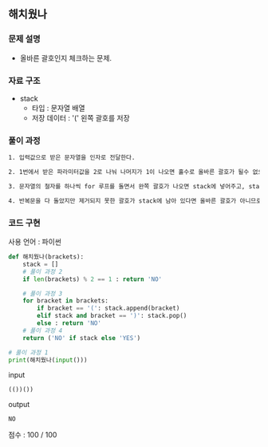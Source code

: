 ## 해치웠나

### 문제 설명

- 올바른 괄호인지 체크하는 문제.<br>

### 자료 구조

- stack<br>
  - 타입 : 문자열 배열
  - 저장 데이터 : '(' 왼쪽 괄호를 저장

### 풀이 과정

```txt
1. 입력값으로 받은 문자열을 인자로 전달한다.

2. 1번에서 받은 파라미터값을 2로 나눠 나머지가 1이 나오면 홀수로 올바른 괄호가 될수 없으므로 'NO'를 리턴한다.

3. 문자열의 철자를 하나씩 for 루프를 돌면서 완쪽 괄호가 나오면 stack에 넣어주고, stack이 비어있지 않고 오른쪽 괄호가 나온다면 stack에서 괄호를 하나빼준다. 만약 stack이 비어있는데 오른쪽 괄호가 나온다면 올바른 괄호가 아니므로 'NO'를 리턴한다.

4. 반복문을 다 돌았지만 제거되지 못한 괄호가 stack에 남아 있다면 올바른 괄호가 아니므로 'NO'를 리턴하고, stack이 비어있다면 'YES'를 리턴한다.
```

### 코드 구현

사용 언어 : 파이썬<br>

```py
def 해치웠나(brackets):
    stack = []
    # 풀이 과정 2
    if len(brackets) % 2 == 1 : return 'NO'

    # 풀이 과정 3
    for bracket in brackets:
        if bracket == '(': stack.append(bracket)
        elif stack and bracket == ')': stack.pop()
        else : return 'NO'
    # 풀이 과정 4
    return ('NO' if stack else 'YES')

# 풀이 과정 1
print(해치웠나(input()))
```

input

```
(())())
```

output

```
NO
```

점수 : 100 / 100 <br>
